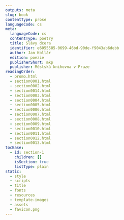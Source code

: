 ```yaml
---
outputs: meta
slug: book
contentType: prose
languageCode: cs
meta:
  languageCode: cs
  contentType: poetry
  title: Slávy dcera
  identifier: e6055585-0699-46bd-90de-f9043ab6debb
  author: Jan Kollár
  edition: poezie
  publisherShort: mkp
  publisher: Městská knihovna v Praze
readingOrder:
  - promo.html
  - section0001.html
  - section0002.html
  - section0014.html
  - section0003.html
  - section0004.html
  - section0005.html
  - section0006.html
  - section0007.html
  - section0008.html
  - section0009.html
  - section0010.html
  - section0011.html
  - section0012.html
  - section0013.html
tocBase:
  - id: section-1
    children: []
    isSection: true
    listType: plain
static:
  - style
  - scripts
  - title
  - fonts
  - resources
  - template-images
  - assets
  - favicon.png
---
```

